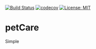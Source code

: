 [![Build Status](https://travis-ci.org/aki59/petCare.svg?branch=master)](https://travis-ci.org/aki59/petCare)
[![codecov](https://codecov.io/gh/aki59/petCare/branch/master/graph/badge.svg)](https://codecov.io/gh/aki59/petCare)
[![License: MIT](https://img.shields.io/badge/License-MIT-yellow.svg)](https://opensource.org/licenses/MIT)

# petCare
Simple 
